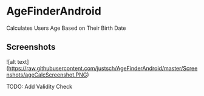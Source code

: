 # AgeFinderAndroid
Calculates Users Age Based on Their Birth Date

## Screenshots
![alt text] (https://raw.githubusercontent.com/justsch/AgeFinderAndroid/master/Screenshots/ageCalcScreenshot.PNG)

TODO: Add Validity Check

